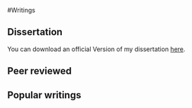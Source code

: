 #Writings

## Dissertation

You can download an official Version of my dissertation [here](./diss).

## Peer reviewed

## Popular writings

